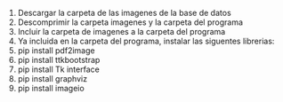 1. Descargar la carpeta de las imagenes de la base de datos
2. Descomprimir la carpeta imagenes y la carpeta del programa 
3. Incluir la carpeta de imagenes a la carpeta del programa
4. Ya incluida en la carpeta del programa, instalar las siguentes librerias:
5. pip install pdf2image
6. pip install ttkbootstrap
7. pip install Tk interface
8. pip install graphviz
9. pip install imageio
